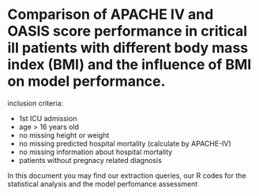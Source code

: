 # Comparison of APACHE IV and OASIS score performance in critical ill patients with different body mass index (BMI) and the influence of BMI on model performance.


inclusion criteria:
  - 1st ICU admission
  - age > 16 years old
  - no missing height or weight
  - no missing predicted hospital mortality (calculate by APACHE-IV)
  - no missing information about hospital mortality
  - patients without pregnacy related diagnosis
  
In this document you may find our extraction queries, our R codes for the statistical analysis and the model perfomance assessment
